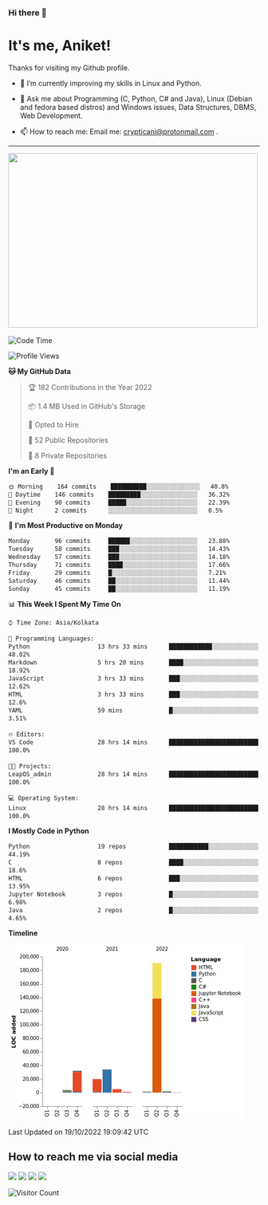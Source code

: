 ### Hi there 👋

   # It's me, Aniket!
   Thanks for visiting my Github profile.

<!--
**crypticani/crypticani** is a ✨ _special_ ✨ repository because its `README.md` (this file) appears on your GitHub profile. -->

- 🌱 I’m currently improving my skills in Linux and Python.

- 💬 Ask me about Programming (C, Python, C# and Java), Linux (Debian and fedora based distros) and Windows issues, Data Structures, DBMS, Web Development.

- 📫 How to reach me: Email me: crypticani@protonmail.com .

---

<a href="#"><img src="https://github-readme-stats.vercel.app/api?username=crypticani&show_icons=true&hide_border=false&layout=default&theme=dracula&count_private=true" width="500" height="350"></a>

<!--START_SECTION:waka-->
![Code Time](http://img.shields.io/badge/Code%20Time-198%20hrs%2012%20mins-blue)

![Profile Views](http://img.shields.io/badge/Profile%20Views-0-blue)

**🐱 My GitHub Data** 

> 🏆 182 Contributions in the Year 2022
 > 
> 📦 1.4 MB Used in GitHub's Storage 
 > 
> 💼 Opted to Hire
 > 
> 📜 52 Public Repositories 
 > 
> 🔑 8 Private Repositories  
 > 
**I'm an Early 🐤** 

```text
🌞 Morning    164 commits    ██████████░░░░░░░░░░░░░░░   40.8% 
🌆 Daytime    146 commits    █████████░░░░░░░░░░░░░░░░   36.32% 
🌃 Evening    90 commits     █████░░░░░░░░░░░░░░░░░░░░   22.39% 
🌙 Night      2 commits      ░░░░░░░░░░░░░░░░░░░░░░░░░   0.5%

```
📅 **I'm Most Productive on Monday** 

```text
Monday       96 commits     ██████░░░░░░░░░░░░░░░░░░░   23.88% 
Tuesday      58 commits     ███░░░░░░░░░░░░░░░░░░░░░░   14.43% 
Wednesday    57 commits     ███░░░░░░░░░░░░░░░░░░░░░░   14.18% 
Thursday     71 commits     ████░░░░░░░░░░░░░░░░░░░░░   17.66% 
Friday       29 commits     █░░░░░░░░░░░░░░░░░░░░░░░░   7.21% 
Saturday     46 commits     ██░░░░░░░░░░░░░░░░░░░░░░░   11.44% 
Sunday       45 commits     ██░░░░░░░░░░░░░░░░░░░░░░░   11.19%

```


📊 **This Week I Spent My Time On** 

```text
⌚︎ Time Zone: Asia/Kolkata

💬 Programming Languages: 
Python                   13 hrs 33 mins      ████████████░░░░░░░░░░░░░   48.02% 
Markdown                 5 hrs 20 mins       ████░░░░░░░░░░░░░░░░░░░░░   18.92% 
JavaScript               3 hrs 33 mins       ███░░░░░░░░░░░░░░░░░░░░░░   12.62% 
HTML                     3 hrs 33 mins       ███░░░░░░░░░░░░░░░░░░░░░░   12.6% 
YAML                     59 mins             █░░░░░░░░░░░░░░░░░░░░░░░░   3.51%

🔥 Editors: 
VS Code                  28 hrs 14 mins      █████████████████████████   100.0%

🐱‍💻 Projects: 
LeapOS_admin             28 hrs 14 mins      █████████████████████████   100.0%

💻 Operating System: 
Linux                    28 hrs 14 mins      █████████████████████████   100.0%

```

**I Mostly Code in Python** 

```text
Python                   19 repos            ███████████░░░░░░░░░░░░░░   44.19% 
C                        8 repos             ████░░░░░░░░░░░░░░░░░░░░░   18.6% 
HTML                     6 repos             ███░░░░░░░░░░░░░░░░░░░░░░   13.95% 
Jupyter Notebook         3 repos             █░░░░░░░░░░░░░░░░░░░░░░░░   6.98% 
Java                     2 repos             █░░░░░░░░░░░░░░░░░░░░░░░░   4.65%

```


**Timeline**

![Chart not found](https://raw.githubusercontent.com/crypticani/crypticani/master/charts/bar_graph.png) 


 Last Updated on 19/10/2022 19:09:42 UTC
<!--END_SECTION:waka-->

## How to reach me via social media
<p>
<a href="https://www.linkedin.com/in/crypticani/"><img src="https://img.shields.io/badge/-LinkedIn-blue?&style=for-the-badge&logo=linkedin&logoColor=white" height=30></a> 
<a href="https://twitter.com/crypticani"><img src="https://img.shields.io/badge/twitter-%231DA1F2.svg?&style=for-the-badge&logo=twitter&logoColor=white" height=30></a> 
<a href="https://www.quora.com/profile/Cryptic-Ani"><img src="https://img.shields.io/badge/-Quora-critical?&style=for-the-badge&logo=quora&logoColor=white" height=30></a>   
<a href="https://t.me/crypticani"><img src="https://img.shields.io/badge/-Telegram-informational?&style=for-the-badge&logo=telegram&logoColor=white" height=30></a> 

</p>

![Visitor Count](https://profile-counter.glitch.me/{crypticani}/count.svg)

